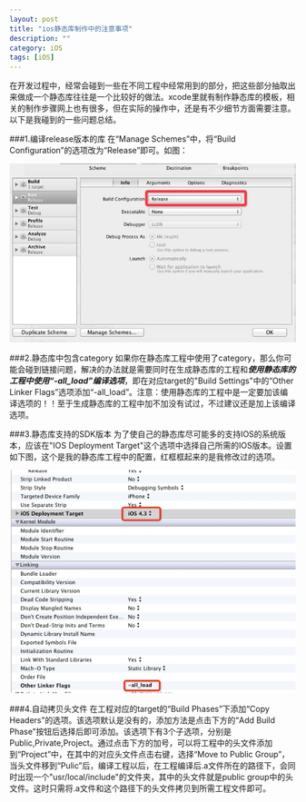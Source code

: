 ```yaml
---
layout: post
title: "ios静态库制作中的注意事项"
description: ""
category: iOS
tags: [iOS]
---
```



在开发过程中，经常会碰到一些在不同工程中经常用到的部分，把这些部分抽取出来做成一个静态库往往是一个比较好的做法。xcode里就有制作静态库的模板，相关的制作步骤网上也有很多，但在实际的操作中，还是有不少细节方面需要注意。以下是我碰到的一些问题总结。


###1.编译release版本的库
在“Manage Schemes”中，将“Build Configuration”的选项改为“Release”即可。如图：

![release](/assets/images/QQ20121218-2.jpg)

###2.静态库中包含category
如果你在静态库工程中使用了category，那么你可能会碰到链接问题，解决的办法就是需要同时在生成静态库的工程和***使用静态库的工程中使用“-all_load”编译选项***，即在对应target的"Build Settings"中的“Other Linker Flags”选项添加“-all_load”。注意：使用静态库的工程中是一定要加该编译选项的！！至于生成静态库的工程中加不加没有试过，不过建议还是加上该编译选项。

###3.静态库支持的SDK版本
为了使自己的静态库尽可能多的支持IOS的系统版本，应该在"IOS Deployment Target"这个选项中选择自己所需的IOS版本。设置如下图，这个是我的静态库工程中的配置，红框框起来的是我修改过的选项。

![release](/assets/images/QQ20121218-3.jpg)

###4.自动拷贝头文件
在工程对应的target的“Build Phases”下添加“Copy Headers”的选项。该选项默认是没有的，添加方法是点击下方的“Add Build Phase”按钮后选择后即可添加。该选项下有3个子选项，分别是Public,Private,Project。通过点击下方的加号，可以将工程中的头文件添加到“Project”中，在其中的对应头文件点击右键，选择“Move to Public Group”，当头文件移到“Pulic”后，编译工程以后，在工程编译后.a文件所在的路径下，会同时出现一个"usr/local/include"的文件夹，其中的头文件就是public group中的头文件。这时只需将.a文件和这个路径下的头文件拷贝到所需工程文件即可。